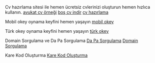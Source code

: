 Cv hazırlama sitesi ile hemen ücretsiz cvlerinizi oluşturun hemen hızlıca kullanın.
<a href="https://www.cvhazirlama.net/avukat-cv-ornegi.html">avukat cv örneği</a>
<a href="https://www.cvhazirlama.net/bos-cv-indir.html">boş cv indir</a>
<a href="https://www.cvhazirlama.net">cv hazırlama</a>

Mobil okey oynama keyfini hemen yaşayın
<a href="https://www.mobilokey.net">mobil okey</a>

Türk okey oynama keyfini hemen yaşayın
<a href="https://www.turkokey.net">türk okey</a>

Domain Sorgulama ve Da Pa Sorgulama
<a href="https://www.dapacheck.com">Da Pa Sorgulama</a>
<a href="https://www.dapacheck.com/whois">Domain Sorgulama</a>

Kare Kod Oluşturma
<a href="https://www.kodolustur.com">Kare Kod Oluşturma</a>
